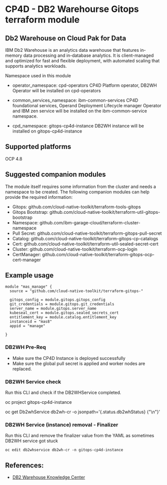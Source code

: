 # CP4D - DB2 Warehourse Gitops terraform module

## Db2 Warehouse on Cloud Pak for Data

IBM Db2 Warehouse is an analytics data warehouse that features in-memory data processing and in-database analytics. It is client-managed and optimized for fast and flexible deployment, with automated scaling that supports analytics workloads. 

Namespace used in this module

- operator_namespace: cpd-operators
  CP4D Platform operator, DB2WH Operator will be installed on cpd-operators

- common_services_namespace: ibm-common-services
   CP4D foundational services, Operand Deployment Lifecycle manager Operator and IBM zen service will be installed on the ibm-common-service namespace. 

- cpd_namespace: gitops-cp4d-instance
  DB2WH instance will be installed on gitops-cp4d-instance
  
## Supported platforms

OCP 4.8

## Suggested companion modules

The module itself requires some information from the cluster and needs a namespace to be created. The following companion modules can help provide the required information:

- Gitops: github.com/cloud-native-toolkit/terraform-tools-gitops
- Gitops Bootstrap: github.com/cloud-native-toolkit/terraform-util-gitops-bootstrap
- Namespace: github.com/ibm-garage-cloud/terraform-cluster-namespace
- Pull Secret: github.com/cloud-native-toolkit/terraform-gitops-pull-secret
- Catalog: github.com/cloud-native-toolkit/terraform-gitops-cp-catalogs
- Cert: github.com/cloud-native-toolkit/terraform-util-sealed-secret-cert
- Cluster: github.com/cloud-native-toolkit/terraform-ocp-login
- CertManager: github.com/cloud-native-toolkit/terraform-gitops-ocp-cert-manager

## Example usage

```hcl-terraform
module "mas_manage" {
  source = "github.com/cloud-native-toolkit/terraform-gitops-"

  gitops_config = module.gitops.gitops_config
  git_credentials = module.gitops.git_credentials
  server_name = module.gitops.server_name
  kubeseal_cert = module.gitops.sealed_secrets_cert
  entitlement_key = module.catalog.entitlement_key
  instanceid = "mas8"
  appid = "manage"

}
```

### DB2WH Pre-Req

- Make sure the CP4D Instance is deployed successfully
- Make sure the global pull secret is applied and worker nodes are replaced.

### DB2WH Service check

Run this CLI and check if the DB2WHService completed.

oc project gitops-cp4d-instance

oc get Db2whService db2wh-cr -o jsonpath='{.status.db2whStatus} {"\n"}'

### DB2WH Service (instance) removal - Finalizer

Run this CLI and remove the finalizer value from the YAML as sometimes DB2WH service got stuck

```oc edit db2whservice db2wh-cr -n gitops-cp4d-instance```

## References:

- [DB2 Warehouse Knowledge Center](https://www.ibm.com/docs/en/cloud-paks/cp-data/4.0?topic=services-db2-warehouse)